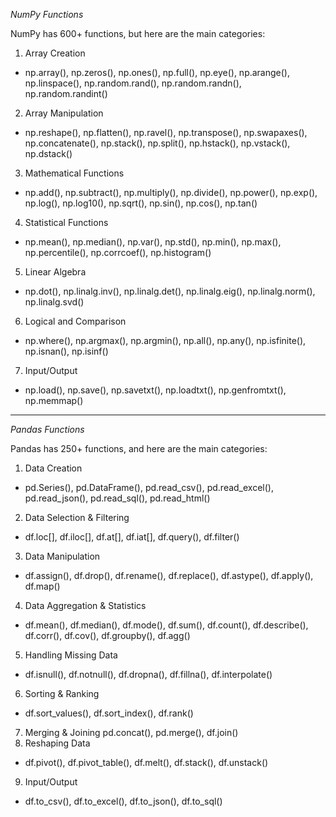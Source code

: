 _NumPy Functions_

NumPy has 600+ functions, but here are the main categories:

1. Array Creation
 * np.array(), np.zeros(), np.ones(), np.full(), np.eye(), np.arange(), np.linspace(), np.random.rand(), np.random.randn(), np.random.randint()
2. Array Manipulation
 * np.reshape(), np.flatten(), np.ravel(), np.transpose(), np.swapaxes(), np.concatenate(), np.stack(), np.split(), np.hstack(), np.vstack(), np.dstack()
3. Mathematical Functions
 * np.add(), np.subtract(), np.multiply(), np.divide(), np.power(), np.exp(), np.log(), np.log10(), np.sqrt(), np.sin(), np.cos(), np.tan()
4. Statistical Functions
 * np.mean(), np.median(), np.var(), np.std(), np.min(), np.max(), np.percentile(), np.corrcoef(), np.histogram()
5. Linear Algebra
 * np.dot(), np.linalg.inv(), np.linalg.det(), np.linalg.eig(), np.linalg.norm(), np.linalg.svd()
6. Logical and Comparison
 * np.where(), np.argmax(), np.argmin(), np.all(), np.any(), np.isfinite(), np.isnan(), np.isinf()
7. Input/Output
 * np.load(), np.save(), np.savetxt(), np.loadtxt(), np.genfromtxt(), np.memmap()
---
_Pandas Functions_

Pandas has 250+ functions, and here are the main categories:

1. Data Creation
 * pd.Series(), pd.DataFrame(), pd.read_csv(), pd.read_excel(), pd.read_json(), pd.read_sql(), pd.read_html()
2. Data Selection & Filtering
 * df.loc[], df.iloc[], df.at[], df.iat[], df.query(), df.filter()
3. Data Manipulation
 * df.assign(), df.drop(), df.rename(), df.replace(), df.astype(), df.apply(), df.map()
4. Data Aggregation & Statistics
 * df.mean(), df.median(), df.mode(), df.sum(), df.count(), df.describe(), df.corr(), df.cov(), df.groupby(), df.agg()
5. Handling Missing Data
 * df.isnull(), df.notnull(), df.dropna(), df.fillna(), df.interpolate()
6. Sorting & Ranking
 * df.sort_values(), df.sort_index(), df.rank()
7. Merging & Joining
pd.concat(), pd.merge(), df.join()
8. Reshaping Data
 * df.pivot(), df.pivot_table(), df.melt(), df.stack(), df.unstack()
9. Input/Output
 * df.to_csv(), df.to_excel(), df.to_json(), df.to_sql()
